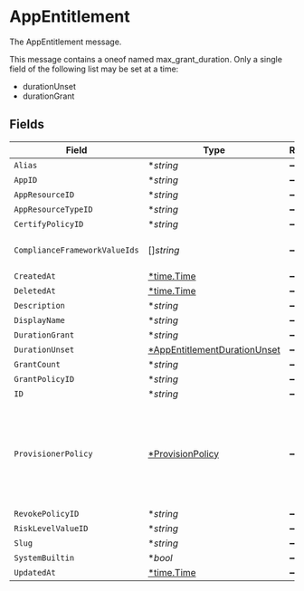 # AppEntitlement

The AppEntitlement message.

This message contains a oneof named max_grant_duration. Only a single field of the following list may be set at a time:
  - durationUnset
  - durationGrant



## Fields

| Field                                                                                                                                                                          | Type                                                                                                                                                                           | Required                                                                                                                                                                       | Description                                                                                                                                                                    |
| ------------------------------------------------------------------------------------------------------------------------------------------------------------------------------ | ------------------------------------------------------------------------------------------------------------------------------------------------------------------------------ | ------------------------------------------------------------------------------------------------------------------------------------------------------------------------------ | ------------------------------------------------------------------------------------------------------------------------------------------------------------------------------ |
| `Alias`                                                                                                                                                                        | **string*                                                                                                                                                                      | :heavy_minus_sign:                                                                                                                                                             | The alias field.                                                                                                                                                               |
| `AppID`                                                                                                                                                                        | **string*                                                                                                                                                                      | :heavy_minus_sign:                                                                                                                                                             | The appId field.                                                                                                                                                               |
| `AppResourceID`                                                                                                                                                                | **string*                                                                                                                                                                      | :heavy_minus_sign:                                                                                                                                                             | The appResourceId field.                                                                                                                                                       |
| `AppResourceTypeID`                                                                                                                                                            | **string*                                                                                                                                                                      | :heavy_minus_sign:                                                                                                                                                             | The appResourceTypeId field.                                                                                                                                                   |
| `CertifyPolicyID`                                                                                                                                                              | **string*                                                                                                                                                                      | :heavy_minus_sign:                                                                                                                                                             | The certifyPolicyId field.                                                                                                                                                     |
| `ComplianceFrameworkValueIds`                                                                                                                                                  | []*string*                                                                                                                                                                     | :heavy_minus_sign:                                                                                                                                                             | The complianceFrameworkValueIds field.                                                                                                                                         |
| `CreatedAt`                                                                                                                                                                    | [*time.Time](https://pkg.go.dev/time#Time)                                                                                                                                     | :heavy_minus_sign:                                                                                                                                                             | N/A                                                                                                                                                                            |
| `DeletedAt`                                                                                                                                                                    | [*time.Time](https://pkg.go.dev/time#Time)                                                                                                                                     | :heavy_minus_sign:                                                                                                                                                             | N/A                                                                                                                                                                            |
| `Description`                                                                                                                                                                  | **string*                                                                                                                                                                      | :heavy_minus_sign:                                                                                                                                                             | The description field.                                                                                                                                                         |
| `DisplayName`                                                                                                                                                                  | **string*                                                                                                                                                                      | :heavy_minus_sign:                                                                                                                                                             | The displayName field.                                                                                                                                                         |
| `DurationGrant`                                                                                                                                                                | **string*                                                                                                                                                                      | :heavy_minus_sign:                                                                                                                                                             | N/A                                                                                                                                                                            |
| `DurationUnset`                                                                                                                                                                | [*AppEntitlementDurationUnset](../../models/shared/appentitlementdurationunset.md)                                                                                             | :heavy_minus_sign:                                                                                                                                                             | N/A                                                                                                                                                                            |
| `GrantCount`                                                                                                                                                                   | **string*                                                                                                                                                                      | :heavy_minus_sign:                                                                                                                                                             | The grantCount field.                                                                                                                                                          |
| `GrantPolicyID`                                                                                                                                                                | **string*                                                                                                                                                                      | :heavy_minus_sign:                                                                                                                                                             | The grantPolicyId field.                                                                                                                                                       |
| `ID`                                                                                                                                                                           | **string*                                                                                                                                                                      | :heavy_minus_sign:                                                                                                                                                             | The id field.                                                                                                                                                                  |
| `ProvisionerPolicy`                                                                                                                                                            | [*ProvisionPolicy](../../models/shared/provisionpolicy.md)                                                                                                                     | :heavy_minus_sign:                                                                                                                                                             | The ProvisionPolicy message.<br/><br/>This message contains a oneof named typ. Only a single field of the following list may be set at a time:<br/>  - connector<br/>  - manual<br/>  - delegated<br/> |
| `RevokePolicyID`                                                                                                                                                               | **string*                                                                                                                                                                      | :heavy_minus_sign:                                                                                                                                                             | The revokePolicyId field.                                                                                                                                                      |
| `RiskLevelValueID`                                                                                                                                                             | **string*                                                                                                                                                                      | :heavy_minus_sign:                                                                                                                                                             | The riskLevelValueId field.                                                                                                                                                    |
| `Slug`                                                                                                                                                                         | **string*                                                                                                                                                                      | :heavy_minus_sign:                                                                                                                                                             | The slug field.                                                                                                                                                                |
| `SystemBuiltin`                                                                                                                                                                | **bool*                                                                                                                                                                        | :heavy_minus_sign:                                                                                                                                                             | The systemBuiltin field.                                                                                                                                                       |
| `UpdatedAt`                                                                                                                                                                    | [*time.Time](https://pkg.go.dev/time#Time)                                                                                                                                     | :heavy_minus_sign:                                                                                                                                                             | N/A                                                                                                                                                                            |